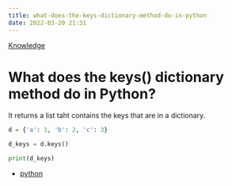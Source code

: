 ```yaml
---
title: what-does-the-keys-dictionary-method-do-in-python
date: 2022-03-20 21:31
---
```


[Knowledge](Knowledge.md)

# What does the keys() dictionary method do in Python?

It returns a list taht contains the keys that are in a dictionary.

```python
d = {'a': 1, 'b': 2, 'c': 3}

d_keys = d.keys()

print(d_keys)
```

-   [python](python.md)
